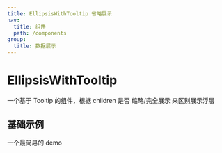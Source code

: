 ```yaml
---
title: EllipsisWithTooltip 省略展示
nav:
  title: 组件
  path: /components
group:
  title: 数据展示
---
```


# EllipsisWithTooltip

一个基于 Tooltip 的组件，根据 children 是否 缩略/完全展示 来区别展示浮层

## 基础示例

一个最简易的 demo

<code src="./_example/base.tsx" ></code>

<API src='./EllipsisWithTooltip.tsx' ></API>
